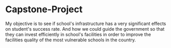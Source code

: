 # Capstone-Project
My objective is to see if school's infrastructure has a very significant effects on student's success rate. And how we could guide the government so that they can invest efficiently in school's facilities in order to improve the facilities quality of the most vulnerable schools in the  country.
